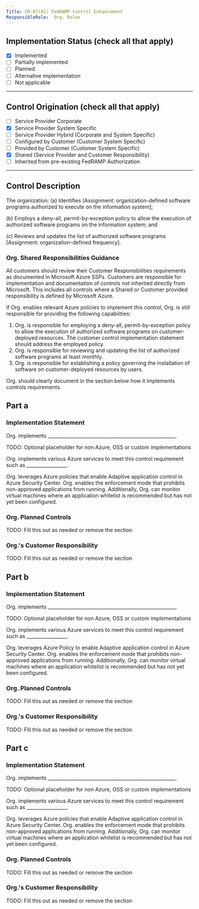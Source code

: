 ```yaml
---
Title: CM-07(02) FedRAMP Control Enhancement
ResponsibleRole:  Org. Roles
---
```

## Implementation Status (check all that apply)

* [x] Implemented
* [ ] Partially implemented
* [ ] Planned
* [ ] Alternative implementation
* [ ] Not applicable

---

## Control Origination (check all that apply)

* [ ] Service Provider Corporate
* [x] Service Provider System Specific
* [ ] Service Provider Hybrid (Corporate and System Specific)
* [ ] Configured by Customer (Customer System Specific)
* [ ] Provided by Customer (Customer System Specific)
* [x] Shared (Service Provider and Customer Responsibility)
* [ ] Inherited from pre-existing FedRAMP Authorization

---

## Control Description

The organization:
(a) Identifies [Assignment: organization-defined software programs authorized to execute on the information system];

(b) Employs a deny-all, permit-by-exception policy to allow the execution of authorized software programs on the information system; and

(c) Reviews and updates the list of authorized software programs [Assignment: organization-defined frequency].

### Org. Shared Responsibilities Guidance

All customers should review their Customer Responsibilities requirements as documented in Microsoft Azure SSPs. Customers are responsible for implementation and documentation of controls not inherited directly from Microsoft. This includes all controls where a Shared or Customer provided responsibility is defined by Microsoft Azure.

If Org. enables relevant Azure policies to implement this control, Org. is still responsible for providing the following capabilities:

1. Org. is responsible for employing a deny-all, permit-by-exception policy to allow the execution of authorized software programs on customer-deployed resources. The customer control implementation statement should address the employed policy.
2. Org. is responsible for reviewing and updating the list of authorized software programs at least monthly.
3. Org. is responsible for establishing a policy governing the installation of software on customer-deployed resources by users.

Org. should clearly document in the section below how it implements controls requirements.

## Part a

### Implementation Statement

Org. implements ______________________________________________________.

TODO: Optional placeholder for non Azure, OSS or custom implementations

Org. implements various Azure services to meet this control requirement such as _________________.

Org. leverages Azure policies that enable Adaptive application control in Azure Security Center.  Org. enables the enforcement mode that prohibits non-approved applications from running. Additionally, Org. can monitor virtual machines where an application whitelist is recommended but has not yet been configured.

### Org. Planned Controls

TODO: Fill this out as needed or remove the section

### Org.'s Customer Responsibility

TODO: Fill this out as needed or remove the section

## Part b

### Implementation Statement

Org. implements ______________________________________________________.

TODO: Optional placeholder for non Azure, OSS or custom implementations

Org. implements various Azure services to meet this control requirement such as _________________.

Org. leverages Azure Policy to enable Adaptive application control in Azure Security Center.  Org. enables the enforcement mode that prohibits non-approved applications from running. Additionally, Org. can monitor virtual machines where an application whitelist is recommended but has not yet been configured.

### Org. Planned Controls

TODO: Fill this out as needed or remove the section

### Org.'s Customer Responsibility

TODO: Fill this out as needed or remove the section

## Part c

### Implementation Statement

Org. implements ______________________________________________________.

TODO: Optional placeholder for non Azure, OSS or custom implementations

Org. implements various Azure services to meet this control requirement such as _________________.

Org. leverages Azure policies that enable Adaptive application control in Azure Security Center.  Org. enables the enforcement mode that prohibits non-approved applications from running. Additionally, Org. can monitor virtual machines where an application whitelist is recommended but has not yet been configured.

### Org. Planned Controls

TODO: Fill this out as needed or remove the section

### Org.'s Customer Responsibility

TODO: Fill this out as needed or remove the section
